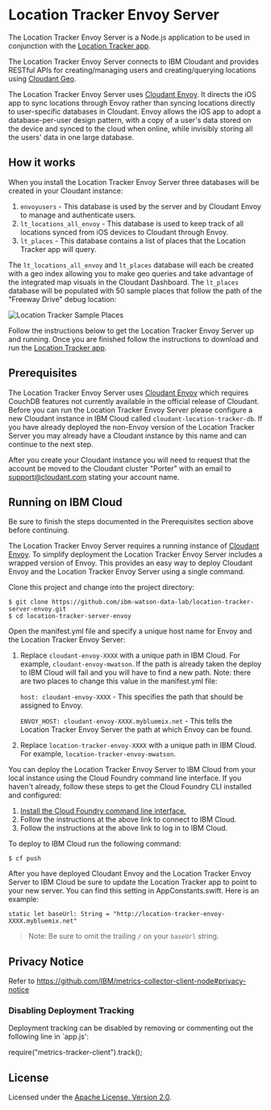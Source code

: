 # Location Tracker Envoy Server

The Location Tracker Envoy Server is a Node.js application to be used in conjunction with the [Location Tracker app](https://github.com/ibm-cds-labs/location-tracker-client-swift).

The Location Tracker Envoy Server connects to IBM Cloudant and provides RESTful APIs for creating/managing users and creating/querying locations using [Cloudant Geo](https://docs.cloudant.com/geo.html). 

The Location Tracker Envoy Server uses [Cloudant Envoy](https://github.com/cloudant-labs/envoy). It directs the iOS app to sync locations through Envoy rather than syncing locations directly to user-specific databases in Cloudant. Envoy allows the iOS app to adopt a database-per-user design pattern, with a copy of a user's data stored on the device and synced to the cloud when online, while invisibly storing all the users' data in one large database.

## How it works

When you install the Location Tracker Envoy Server three databases will be created in your Cloudant instance:

1. `envoyusers` - This database is used by the server and by Cloudant Envoy to manage and authenticate users.
2. `lt_locations_all_envoy` - This database is used to keep track of all locations synced from iOS devices to Cloudant through Envoy.
3. `lt_places` - This database contains a list of places that the Location Tracker app will query.

The `lt_locations_all_envoy` and `lt_places` database will each be created with a geo index allowing you to make geo queries and take advantage of the integrated map visuals in the Cloudant Dashboard. The `lt_places` database will be populated with 50 sample places that follow the path of the "Freeway Drive" debug location:
 
 ![Location Tracker Sample Places](http://developer.ibm.com/clouddataservices/wp-content/uploads/sites/47/2016/05/locationTracker2CloudantPlaces2.png)

Follow the instructions below to get the Location Tracker Envoy Server up and running. Once you are finished follow the instructions to download and run the [Location Tracker app](https://github.com/ibm-cds-labs/location-tracker-client-swift).

## Prerequisites

The Location Tracker Envoy Server uses [Cloudant Envoy](https://github.com/cloudant-labs/envoy) which requires CouchDB features not currently available in the official release of Cloudant. Before you can run the Location Tracker Envoy Server please configure a new Cloudant instance in IBM Cloud called `cloudant-location-tracker-db`. If you have already deployed the non-Envoy version of the Location Tracker Server you may already have a Cloudant instance by this name and can continue to the next step.

After you create your Cloudant instance you will need to request that the account be moved to the Cloudant cluster "Porter" with an email to support@cloudant.com stating your account name.

## Running on IBM Cloud

Be sure to finish the steps documented in the Prerequisites section above before continuing.

The Location Tracker Envoy Server requires a running instance of [Cloudant Envoy](https://github.com/cloudant-labs/envoy). To simplify deployment the Location Tracker Envoy Server includes a wrapped version of Envoy. This provides an easy way to deploy Cloudant Envoy and the Location Tracker Envoy Server using a single command.

Clone this project and change into the project directory:

    $ git clone https://github.com/ibm-watson-data-lab/location-tracker-server-envoy.git
    $ cd location-tracker-server-envoy
    
Open the manifest.yml file and specify a unique host name for Envoy and the Location Tracker Envoy Server:

1. Replace `cloudant-envoy-XXXX` with a unique path in IBM Cloud. For example, `cloudant-envoy-mwatson`. If the path is already taken the deploy to IBM Cloud will fail and you will have to find a new path. Note: there are two places to change this value in the manifest.yml file:

    `host: cloudant-envoy-XXXX` - This specifies the path that should be assigned to Envoy. 

    `ENVOY_HOST: cloudant-envoy-XXXX.mybluemix.net` - This tells the Location Tracker Envoy Server the path at which Envoy can be found.

2. Replace `location-tracker-envoy-XXXX` with a unique path in IBM Cloud. For example, `location-tracker-envoy-mwatson`. 

You can deploy the Location Tracker Envoy Server to IBM Cloud from your local instance using the Cloud Foundry command line interface. If you haven't already, follow these steps to get the Cloud Foundry CLI installed and configured:

1. [Install the Cloud Foundry command line interface.](https://www.ng.bluemix.net/docs/#starters/install_cli.html)
2. Follow the instructions at the above link to connect to IBM Cloud.
3. Follow the instructions at the above link to log in to IBM Cloud.

To deploy to IBM Cloud run the following command:

    $ cf push

After you have deployed Cloudant Envoy and the Location Tracker Envoy Server to IBM Cloud be sure to update the Location Tracker app to point to your new server. You can find this setting in AppConstants.swift. Here is an example:

`static let baseUrl: String = "http://location-tracker-envoy-XXXX.mybluemix.net"`

> Note: Be sure to omit the trailing <code>/</code> on your `baseUrl` string.

## Privacy Notice

Refer to https://github.com/IBM/metrics-collector-client-node#privacy-notice

### Disabling Deployment Tracking

Deployment tracking can be disabled by removing or commenting out the following line in `app.js':

require("metrics-tracker-client").track();

## License

Licensed under the [Apache License, Version 2.0](LICENSE.txt).
